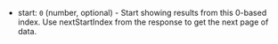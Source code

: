 + start: `0` (number, optional) - Start showing results from this 0-based index. Use nextStartIndex from the response to get the next page of data.
